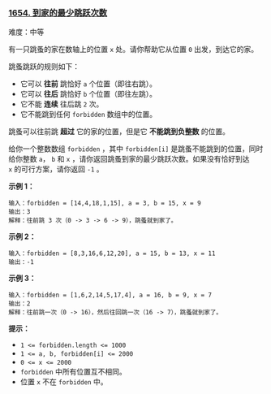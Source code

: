 ### [1654\. 到家的最少跳跃次数](https://leetcode.cn/problems/minimum-jumps-to-reach-home/)

难度：中等

有一只跳蚤的家在数轴上的位置 `x` 处。请你帮助它从位置 `0` 出发，到达它的家。

跳蚤跳跃的规则如下：

-   它可以 **往前** 跳恰好 `a` 个位置（即往右跳）。
-   它可以 **往后** 跳恰好 `b` 个位置（即往左跳）。
-   它不能 **连续** 往后跳 `2` 次。
-   它不能跳到任何 `forbidden` 数组中的位置。

跳蚤可以往前跳 **超过** 它的家的位置，但是它 **不能跳到负整数** 的位置。

给你一个整数数组 `forbidden` ，其中 `forbidden[i]` 是跳蚤不能跳到的位置，同时给你整数 `a`， `b` 和 `x` ，请你返回跳蚤到家的最少跳跃次数。如果没有恰好到达 `x` 的可行方案，请你返回 `-1` 。

**示例 1：**

```
输入：forbidden = [14,4,18,1,15], a = 3, b = 15, x = 9
输出：3
解释：往前跳 3 次（0 -> 3 -> 6 -> 9），跳蚤就到家了。
```

**示例 2：**

```
输入：forbidden = [8,3,16,6,12,20], a = 15, b = 13, x = 11
输出：-1
```

**示例 3：**

```
输入：forbidden = [1,6,2,14,5,17,4], a = 16, b = 9, x = 7
输出：2
解释：往前跳一次（0 -> 16），然后往回跳一次（16 -> 7），跳蚤就到家了。
```

**提示：**

-   `1 <= forbidden.length <= 1000`
-   `1 <= a, b, forbidden[i] <= 2000`
-   `0 <= x <= 2000`
-   `forbidden` 中所有位置互不相同。
-   位置 `x` 不在 `forbidden` 中。
